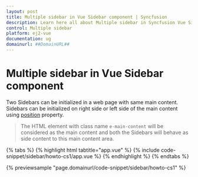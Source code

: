 ```yaml
---
layout: post
title: Multiple sidebar in Vue Sidebar component | Syncfusion
description: Learn here all about Multiple sidebar in Syncfusion Vue Sidebar component of Syncfusion Essential JS 2 and more.
control: Multiple sidebar 
platform: ej2-vue
documentation: ug
domainurl: ##DomainURL##
---
```


# Multiple sidebar in Vue Sidebar component

Two Sidebars can be initialized in a web page with same main content. Sidebars can be initialized on right side or left side of the main content using [position](https://ej2.syncfusion.com/vue/documentation/api/sidebar#position) property.

>The HTML element with class name `e-main-content` will be considered as the main content and both the Sidebars will behave as side content to this main content area.

{% tabs %}
{% highlight html tabtitle="app.vue" %}
{% include code-snippet/sidebar/howto-cs1/app.vue %}
{% endhighlight %}
{% endtabs %}
        
{% previewsample "page.domainurl/code-snippet/sidebar/howto-cs1" %}